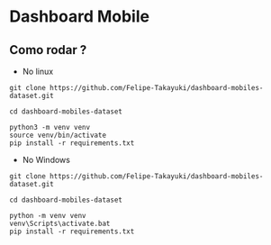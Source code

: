 # Dashboard Mobile

## Como rodar ?

- No linux
``` 
git clone https://github.com/Felipe-Takayuki/dashboard-mobiles-dataset.git 

cd dashboard-mobiles-dataset

python3 -m venv venv 
source venv/bin/activate
pip install -r requirements.txt
```
- No Windows 
``` 
git clone https://github.com/Felipe-Takayuki/dashboard-mobiles-dataset.git 

cd dashboard-mobiles-dataset

python -m venv venv 
venv\Scripts\activate.bat 
pip install -r requirements.txt

``` 